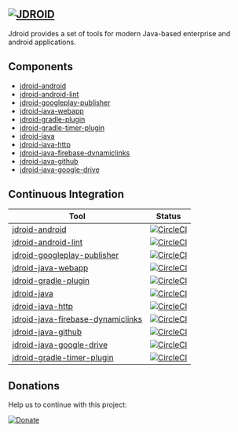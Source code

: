 [![JDROID](https://jdroidtools.com/images/logoDark.png)](http://jdroidtools.com/)
-----------

Jdroid provides a set of tools for modern Java-based enterprise and android applications.

Components
-----------

* [jdroid-android](https://github.com/maxirosson/jdroid-android)
* [jdroid-android-lint](https://github.com/maxirosson/jdroid-android-lint)
* [jdroid-googleplay-publisher](https://github.com/maxirosson/jdroid-googleplay-publisher)
* [jdroid-java-webapp](https://github.com/maxirosson/jdroid-java-webapp)
* [jdroid-gradle-plugin](https://github.com/maxirosson/jdroid-gradle-plugin)
* [jdroid-gradle-timer-plugin](https://github.com/maxirosson/jdroid-gradle-timer-plugin)
* [jdroid-java](https://github.com/maxirosson/jdroid-java)
* [jdroid-java-http](https://github.com/maxirosson/jdroid-java-http)
* [jdroid-java-firebase-dynamiclinks](https://github.com/maxirosson/jdroid-java-firebase-dynamiclinks)
* [jdroid-java-github](https://github.com/maxirosson/jdroid-java-github)
* [jdroid-java-google-drive](https://github.com/maxirosson/jdroid-java-google-drive)

Continuous Integration
-----------

|Tool|Status|
| ------------- | ------------- |
|[jdroid-android](https://github.com/maxirosson/jdroid-android)|[![CircleCI](https://circleci.com/gh/maxirosson/jdroid-android/tree/master.svg?style=svg)](https://circleci.com/gh/maxirosson/jdroid-android/tree/master)
|[jdroid-android-lint](https://github.com/maxirosson/jdroid-android-lint)|[![CircleCI](https://circleci.com/gh/maxirosson/jdroid-android-lint/tree/master.svg?style=svg)](https://circleci.com/gh/maxirosson/jdroid-android-lint/tree/master)
|[jdroid-googleplay-publisher](https://github.com/maxirosson/jdroid-googleplay-publisher)|[![CircleCI](https://circleci.com/gh/maxirosson/jdroid-googleplay-publisher/tree/master.svg?style=svg)](https://circleci.com/gh/maxirosson/jdroid-googleplay-publisher/tree/master)
|[jdroid-java-webapp](https://github.com/maxirosson/jdroid-java-webapp)|[![CircleCI](https://circleci.com/gh/maxirosson/jdroid-java-webapp/tree/master.svg?style=svg)](https://circleci.com/gh/maxirosson/jdroid-java-webapp/tree/master)
|[jdroid-gradle-plugin](https://github.com/maxirosson/jdroid-gradle-plugin)|[![CircleCI](https://circleci.com/gh/maxirosson/jdroid-gradle-plugin/tree/master.svg?style=svg)](https://circleci.com/gh/maxirosson/jdroid-gradle-plugin/tree/master)
|[jdroid-java](https://github.com/maxirosson/jdroid-java)|[![CircleCI](https://circleci.com/gh/maxirosson/jdroid-java/tree/master.svg?style=svg)](https://circleci.com/gh/maxirosson/jdroid-java/tree/master)
|[jdroid-java-http](https://github.com/maxirosson/jdroid-java-http)|[![CircleCI](https://circleci.com/gh/maxirosson/jdroid-java-http/tree/master.svg?style=svg)](https://circleci.com/gh/maxirosson/jdroid-java-http/tree/master)
|[jdroid-java-firebase-dynamiclinks](https://github.com/maxirosson/jdroid-java-firebase-dynamiclinks)|[![CircleCI](https://circleci.com/gh/maxirosson/jdroid-java-firebase-dynamiclinks/tree/master.svg?style=svg)](https://circleci.com/gh/maxirosson/jdroid-java-firebase-dynamiclinks/tree/master)
|[jdroid-java-github](https://github.com/maxirosson/jdroid-java-github)|[![CircleCI](https://circleci.com/gh/maxirosson/jdroid-java-github/tree/master.svg?style=svg)](https://circleci.com/gh/maxirosson/jdroid-java-github/tree/master)
|[jdroid-java-google-drive](https://github.com/maxirosson/jdroid-java-google-drive)|[![CircleCI](https://circleci.com/gh/maxirosson/jdroid-java-google-drive/tree/master.svg?style=svg)](https://circleci.com/gh/maxirosson/jdroid-java-google-drive/tree/master)
|[jdroid-gradle-timer-plugin](https://github.com/maxirosson/jdroid-gradle-timer-plugin)|[![CircleCI](https://circleci.com/gh/maxirosson/jdroid-gradle-timer-plugin/tree/master.svg?style=svg)](https://circleci.com/gh/maxirosson/jdroid-gradle-timer-plugin/tree/master)

## Donations
Help us to continue with this project:

[![Donate](https://www.paypalobjects.com/en_US/i/btn/btn_donate_LG.gif)](https://www.paypal.com/cgi-bin/webscr?cmd=_s-xclick&hosted_button_id=2UEBTRTSCYA9L)
